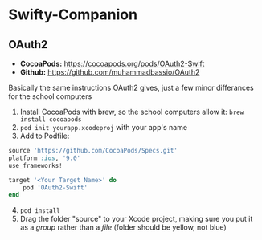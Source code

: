 # Swifty-Companion

## OAuth2
* **CocoaPods:** https://cocoapods.org/pods/OAuth2-Swift
* **Github:** https://github.com/muhammadbassio/OAuth2

Basically the same instructions OAuth2 gives, just a few minor differances for the school computers

1. Install CocoaPods with brew, so the school computers allow it: `brew install cocoapods`
2. `pod init yourapp.xcodeproj` with your app's name
3. Add to Podfile:
```ruby
source 'https://github.com/CocoaPods/Specs.git'
platform :ios, '9.0'
use_frameworks!

target '<Your Target Name>' do
    pod 'OAuth2-Swift'
end
```
4. `pod install`
5. Drag the folder "source" to your Xcode project, making sure you put it as a _group_ rather than a _file_ (folder should be yellow, not blue)
